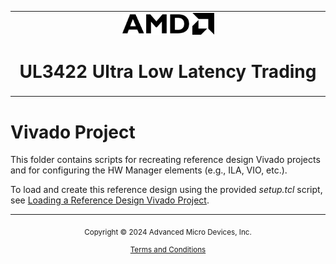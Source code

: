 <table class="sphinxhide" width="100%">
 <tr width="100%">
    <td align="center"><img src="https://raw.githubusercontent.com/Xilinx/Image-Collateral/main/xilinx-logo.png" width="30%"/><h1>UL3422 Ultra Low Latency Trading</h1>
    </td>
 </tr>
</table>

# Vivado Project

This folder contains scripts for recreating reference design Vivado projects and for configuring the HW Manager elements (e.g., ILA, VIO, etc.).

To load and create this reference design using the provided *setup.tcl* script, see [Loading a Reference Design Vivado Project](../../Docs/loading_ref_proj.md).


<hr class="sphinxhide"></hr>

<p class="sphinxhide" align="center"><sub>Copyright © 2024 Advanced Micro Devices, Inc.</sub></p>

<p class="sphinxhide" align="center"><sup><a href="https://www.amd.com/en/corporate/copyright">Terms and Conditions</a></sup></p>
